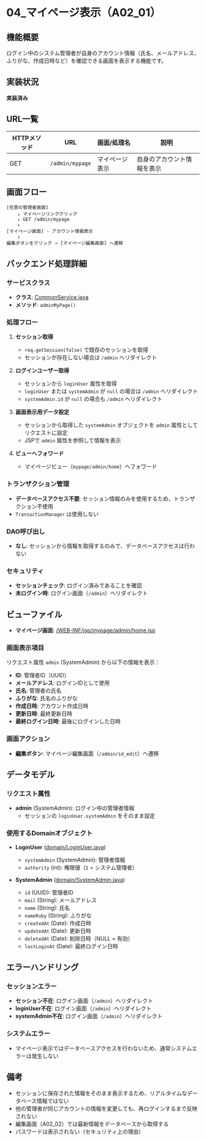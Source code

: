# 04_マイページ表示（A02_01）

## 機能概要

ログイン中のシステム管理者が自身のアカウント情報（氏名、メールアドレス、ふりがな、作成日時など）を確認できる画面を表示する機能です。

## 実装状況

**実装済み**

## URL一覧

| HTTPメソッド | URL | 画面/処理名 | 説明 |
|---|---|---|---|
| GET | `/admin/mypage` | マイページ表示 | 自身のアカウント情報を表示 |

## 画面フロー

```
[任意の管理者画面]
    ↓ マイページリンククリック
    ↓ GET /admin/mypage
    ↓
[マイページ画面] - アカウント情報表示
    ↓
編集ボタンをクリック → [マイページ編集画面] へ遷移
```

## バックエンド処理詳細

### サービスクラス

- **クラス**: [CommonService.java](../../../src/main/java/service/CommonService.java:355)
- **メソッド**: `adminMyPage()`

### 処理フロー

1. **セッション取得**
   - `req.getSession(false)` で既存のセッションを取得
   - セッションが存在しない場合は `/admin` へリダイレクト

2. **ログインユーザー取得**
   - セッションから `loginUser` 属性を取得
   - `loginUser` または `systemAdmin` が `null` の場合は `/admin` へリダイレクト
   - `systemAdmin.id` が `null` の場合も `/admin` へリダイレクト

3. **画面表示用データ設定**
   - セッションから取得した `systemAdmin` オブジェクトを `admin` 属性としてリクエストに設定
   - JSPで `admin` 属性を参照して情報を表示

4. **ビューへフォワード**
   - マイページビュー（`mypage/admin/home`）へフォワード

### トランザクション管理

- **データベースアクセス不要**: セッション情報のみを使用するため、トランザクション不使用
- `TransactionManager` は使用しない

### DAO呼び出し

- **なし**: セッションから情報を取得するのみで、データベースアクセスは行わない

### セキュリティ

- **セッションチェック**: ログイン済みであることを確認
- **未ログイン時**: ログイン画面（`/admin`）へリダイレクト

## ビューファイル

- **マイページ画面**: [/WEB-INF/jsp/mypage/admin/home.jsp](../../../src/main/webapp/WEB-INF/jsp/mypage/admin/home.jsp)

### 画面表示項目

リクエスト属性 `admin` (SystemAdmin) から以下の情報を表示：

- **ID**: 管理者ID（UUID）
- **メールアドレス**: ログインIDとして使用
- **氏名**: 管理者の氏名
- **ふりがな**: 氏名のふりがな
- **作成日時**: アカウント作成日時
- **更新日時**: 最終更新日時
- **最終ログイン日時**: 最後にログインした日時

### 画面アクション

- **編集ボタン**: マイページ編集画面（`/admin/id_edit`）へ遷移

## データモデル

### リクエスト属性

- **admin** (SystemAdmin): ログイン中の管理者情報
  - セッションの `loginUser.systemAdmin` をそのまま設定

### 使用するDomainオブジェクト

- **LoginUser** ([domain/LoginUser.java](../../../src/main/java/domain/LoginUser.java))
  - `systemAdmin` (SystemAdmin): 管理者情報
  - `authority` (int): 権限値（`1` = システム管理者）

- **SystemAdmin** ([domain/SystemAdmin.java](../../../src/main/java/domain/SystemAdmin.java))
  - `id` (UUID): 管理者ID
  - `mail` (String): メールアドレス
  - `name` (String): 氏名
  - `nameRuby` (String): ふりがな
  - `createdAt` (Date): 作成日時
  - `updatedAt` (Date): 更新日時
  - `deletedAt` (Date): 削除日時（NULL = 有効）
  - `lastLoginAt` (Date): 最終ログイン日時

## エラーハンドリング

### セッションエラー

- **セッション不在**: ログイン画面（`/admin`）へリダイレクト
- **loginUser不在**: ログイン画面（`/admin`）へリダイレクト
- **systemAdmin不在**: ログイン画面（`/admin`）へリダイレクト

### システムエラー

- マイページ表示ではデータベースアクセスを行わないため、通常システムエラーは発生しない

## 備考

- セッションに保存された情報をそのまま表示するため、リアルタイムなデータベース情報ではない
- 他の管理者が同じアカウントの情報を変更しても、再ログインするまで反映されない
- 編集画面（A02_02）では最新情報をデータベースから取得する
- パスワードは表示されない（セキュリティ上の理由）
